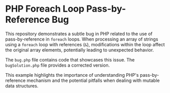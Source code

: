 # PHP Foreach Loop Pass-by-Reference Bug

This repository demonstrates a subtle bug in PHP related to the use of pass-by-reference in `foreach` loops.  When processing an array of strings using a `foreach` loop with references (`&`), modifications within the loop affect the original array elements, potentially leading to unexpected behavior.

The `bug.php` file contains code that showcases this issue. The `bugSolution.php` file provides a corrected version.

This example highlights the importance of understanding PHP's pass-by-reference mechanism and the potential pitfalls when dealing with mutable data structures.
